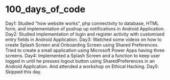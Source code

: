 # 100_days_of_code
Day1: Studied "how website works", php connectivity to database, HTML form, and implementation of pushup up notifications in Android Application.
Day2: Studied implementation of login and register activity with customised entry fields in Android Application.
Day3: Watched some videos on how to create Splash Screen and Onboarding Screen using Shared Preferences. Tried to create a small application using Microsoft Power Apps having three screens.
Day4: Implemented a Splash Screen and a function to keep user logged in until he presses logout button using SharedPreferences in an Android Application. And attended a workshop on Ethical Hacking.
Day5: Skipped this day.

